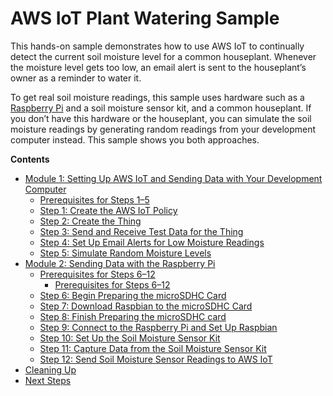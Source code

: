 # AWS IoT Plant Watering Sample<a name="iot-plant-watering"></a>

This hands\-on sample demonstrates how to use AWS IoT to continually detect the current soil moisture level for a common houseplant\. Whenever the moisture level gets too low, an email alert is sent to the houseplant’s owner as a reminder to water it\.

To get real soil moisture readings, this sample uses hardware such as a [Raspberry Pi](https://www.raspberrypi.org/) and a soil moisture sensor kit, and a common houseplant\. If you don’t have this hardware or the houseplant, you can simulate the soil moisture readings by generating random readings from your development computer instead\. This sample shows you both approaches\.

**Contents**
+ [Module 1: Setting Up AWS IoT and Sending Data with Your Development Computer](iot-plant-module1.md)
  + [Prerequisites for Steps 1–5](iot-plant-module1.md#iot-plant-step1-prereqs)
  + [Step 1: Create the AWS IoT Policy](iot-plant-step1.md)
  + [Step 2: Create the Thing](iot-plant-step2.md)
  + [Step 3: Send and Receive Test Data for the Thing](iot-plant-step3.md)
  + [Step 4: Set Up Email Alerts for Low Moisture Readings](iot-plant-step4.md)
  + [Step 5: Simulate Random Moisture Levels](iot-plant-step5.md)
+ [Module 2: Sending Data with the Raspberry Pi](iot-plant-module2.md)
  + [Prerequisites for Steps 6–12](iot-plant-module2.md#w3aac17b7c11b3)
    + [Prerequisites for Steps 6–12](iot-plant-module2.md#w3aac17b7c11b3b5)
  + [Step 6: Begin Preparing the microSDHC Card](iot-plant-step6.md)
  + [Step 7: Download Raspbian to the microSDHC Card](iot-plant-step7.md)
  + [Step 8: Finish Preparing the microSDHC card](iot-plant-step8.md)
  + [Step 9: Connect to the Raspberry Pi and Set Up Raspbian](iot-plant-step9.md)
  + [Step 10: Set Up the Soil Moisture Sensor Kit](iot-plant-step10.md)
  + [Step 11: Capture Data from the Soil Moisture Sensor Kit](iot-plant-step11.md)
  + [Step 12: Send Soil Moisture Sensor Readings to AWS IoT](iot-plant-step12.md)
+ [Cleaning Up](iot-plant-cleanup.md)
+ [Next Steps](iot-plant-next-steps.md)
